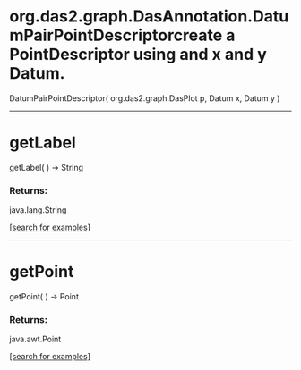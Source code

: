 # org.das2.graph.DasAnnotation.DatumPairPointDescriptorcreate a PointDescriptor using and x and y Datum.
DatumPairPointDescriptor( org.das2.graph.DasPlot p, Datum x, Datum y )


***
<a name="getLabel"></a>
# getLabel
getLabel(  ) &rarr; String



### Returns:
java.lang.String


<a href="https://github.com/autoplot/dev/search?q=getLabel&unscoped_q=getLabel">[search for examples]</a>

***
<a name="getPoint"></a>
# getPoint
getPoint(  ) &rarr; Point



### Returns:
java.awt.Point


<a href="https://github.com/autoplot/dev/search?q=getPoint&unscoped_q=getPoint">[search for examples]</a>

